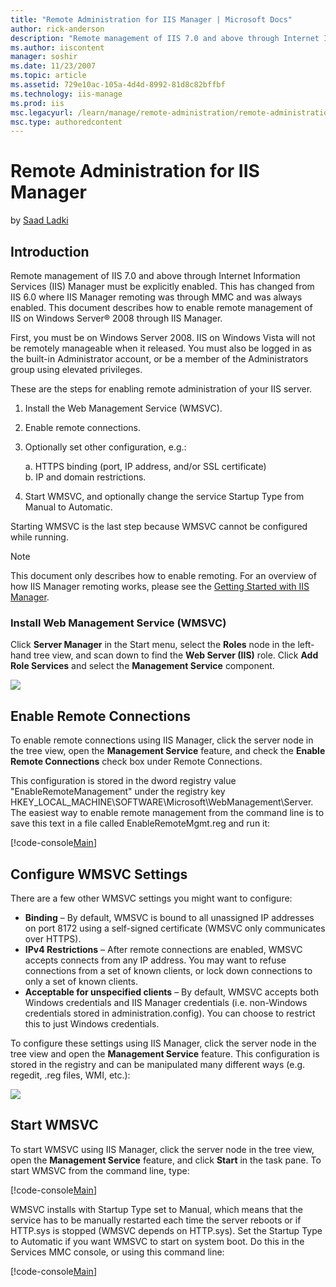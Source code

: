 ```yaml
---
title: "Remote Administration for IIS Manager | Microsoft Docs"
author: rick-anderson
description: "Remote management of IIS 7.0 and above through Internet Information Services (IIS) Manager must be explicitly enabled. This has changed from IIS 6.0 where II..."
ms.author: iiscontent
manager: soshir
ms.date: 11/23/2007
ms.topic: article
ms.assetid: 729e10ac-105a-4d4d-8992-81d8c82bffbf
ms.technology: iis-manage
ms.prod: iis
msc.legacyurl: /learn/manage/remote-administration/remote-administration-for-iis-manager
msc.type: authoredcontent
---
```

Remote Administration for IIS Manager
====================
by [Saad Ladki](https://twitter.com/saadladki)

## Introduction

Remote management of IIS 7.0 and above through Internet Information Services (IIS) Manager must be explicitly enabled. This has changed from IIS 6.0 where IIS Manager remoting was through MMC and was always enabled. This document describes how to enable remote management of IIS on Windows Server® 2008 through IIS Manager.

First, you must be on Windows Server 2008. IIS on Windows Vista will not be remotely manageable when it released. You must also be logged in as the built-in Administrator account, or be a member of the Administrators group using elevated privileges.

These are the steps for enabling remote administration of your IIS server.

1. Install the Web Management Service (WMSVC).
2. Enable remote connections.
3. Optionally set other configuration, e.g.:   
  
   a. HTTPS binding (port, IP address, and/or SSL certificate)   
   b. IP and domain restrictions.

4. Start WMSVC, and optionally change the service Startup Type from Manual to Automatic.

Starting WMSVC is the last step because WMSVC cannot be configured while running.

> [!NOTE]
> This document only describes how to enable remoting. For an overview of how IIS Manager remoting works, please see the [Getting Started with IIS Manager](../../get-started/getting-started-with-iis/getting-started-with-the-iis-manager-in-iis-7-and-iis-8.md).

### Install Web Management Service (WMSVC)

Click **Server Manager** in the Start menu, select the **Roles** node in the left-hand tree view, and scan down to find the **Web Server (IIS)** role. Click **Add Role Services** and select the **Management Service** component.

[![](remote-administration-for-iis-manager/_static/image3.jpg)](remote-administration-for-iis-manager/_static/image1.jpg)

<a id="01"></a>

## Enable Remote Connections

To enable remote connections using IIS Manager, click the server node in the tree view, open the **Management Service** feature, and check the **Enable Remote Connections** check box under Remote Connections.  

This configuration is stored in the dword registry value "EnableRemoteManagement" under the registry key HKEY\_LOCAL\_MACHINE\SOFTWARE\Microsoft\WebManagement\Server. The easiest way to enable remote management from the command line is to save this text in a file called EnableRemoteMgmt.reg and run it:


[!code-console[Main](remote-administration-for-iis-manager/samples/sample1.cmd)]

<a id="02"></a>

## Configure WMSVC Settings

There are a few other WMSVC settings you might want to configure:

- **Binding** – By default, WMSVC is bound to all unassigned IP addresses on port 8172 using a self-signed certificate (WMSVC only communicates over HTTPS).
- **IPv4 Restrictions** – After remote connections are enabled, WMSVC accepts connects from any IP address. You may want to refuse connections from a set of known clients, or lock down connections to only a set of known clients.
- **Acceptable for unspecified clients** – By default, WMSVC accepts both Windows credentials and IIS Manager credentials (i.e. non-Windows credentials stored in administration.config). You can choose to restrict this to just Windows credentials.

To configure these settings using IIS Manager, click the server node in the tree view and open the **Management Service** feature. This configuration is stored in the registry and can be manipulated many different ways (e.g. regedit, .reg files, WMI, etc.):

[![](remote-administration-for-iis-manager/_static/image7.jpg)](remote-administration-for-iis-manager/_static/image5.jpg)

<a id="03"></a>

## Start WMSVC

To start WMSVC using IIS Manager, click the server node in the tree view, open the **Management Service** feature, and click **Start** in the task pane. To start WMSVC from the command line, type:


[!code-console[Main](remote-administration-for-iis-manager/samples/sample2.cmd)]


WMSVC installs with Startup Type set to Manual, which means that the service has to be manually restarted each time the server reboots or if HTTP.sys is stopped (WMSVC depends on HTTP.sys). Set the Startup Type to Automatic if you want WMSVC to start on system boot. Do this in the Services MMC console, or using this command line:


[!code-console[Main](remote-administration-for-iis-manager/samples/sample3.cmd)]

<a id="04"></a>
